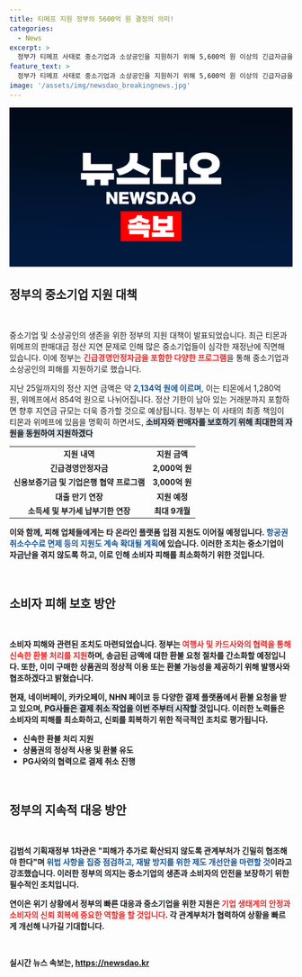 ```yaml
---
title: 티메프 지원 정부의 5600억 원 결정의 의미!
categories:
  - News
excerpt: >
  정부가 티메프 사태로 중소기업과 소상공인을 지원하기 위해 5,600억 원 이상의 긴급자금을 즉시 지급합니다! 소득세 납부 기한 연장과 대출 지원 등 다양한 구제책으로 소비자와 판매자의 피해를 최소화할 예정입니다. 클릭하여 더 자세한 내용을 확인하세요!
feature_text: >
  정부가 티메프 사태로 중소기업과 소상공인을 지원하기 위해 5,600억 원 이상의 긴급자금을 즉시 지급합니다! 소득세 납부 기한 연장과 대출 지원 등 다양한 구제책으로 소비자와 판매자의 피해를 최소화할 예정입니다. 클릭하여 더 자세한 내용을 확인하세요!
image: '/assets/img/newsdao_breakingnews.jpg'
---
```


<p><img src="/assets/img/newsdao_breakingnews.jpg" alt="cryptoinkorea 속보" /></p>

<h2 data-ke-size="size26">정부의 중소기업 지원 대책</h2>

<p data-ke-size="size16">&nbsp;</p>

<p data-ke-size="size16">중소기업 및 소상공인의 생존을 위한 정부의 지원 대책이 발표되었습니다. 최근 티몬과 위메프의 판매대금 정산 지연 문제로 인해 많은 중소기업들이 심각한 재정난에 직면해 있습니다. 이에 정부는 <b><span style="color: #ee2323;">긴급경영안정자금을 포함한 다양한 프로그램</span></b>을 통해 중소기업과 소상공인의 피해를 지원하기로 했습니다. </p>

<p data-ke-size="size16">지난 25일까지의 정산 지연 금액은 약 <b><span style="color: #1a5490;">2,134억 원에 이르며</span></b>, 이는 티몬에서 1,280억 원, 위메프에서 854억 원으로 나뉘어집니다. 정산 기한이 남아 있는 거래분까지 포함하면 향후 지연금 규모는 더욱 증가할 것으로 예상됩니다. 정부는 이 사태의 최종 책임이 티몬과 위메프에 있음을 명확히 하면서도, <b><span style="background-color: #21538527;">소비자와 판매자를 보호하기 위해 최대한의 자원을 동원하여 지원하겠다</span></b고 강조했습니다.</p>

<div>
<table style="width: 100%; border-collapse: collapse;">
<tr>
<td style="text-align: center; height: 17px;"><b>지원 내역</b></td>
<td style="text-align: center; height: 17px;"><b>지원 금액</b></td>
</tr>
<tr>
<td style="text-align: center; height: 17px;"><b>긴급경영안정자금</b></td>
<td style="text-align: center; height: 17px;"><b>2,000억 원</b></td>
</tr>
<tr>
<td style="text-align: center; height: 17px;"><b>신용보증기금 및 기업은행 협약 프로그램</b></td>
<td style="text-align: center; height: 17px;"><b>3,000억 원</b></td>
</tr>
<tr>
<td style="text-align: center; height: 17px;"><b>대출 만기 연장</b></td>
<td style="text-align: center; height: 17px;"><b>지원 예정</b></td>
</tr>
<tr>
<td style="text-align: center; height: 17px;"><b>소득세 및 부가세 납부기한 연장</b></td>
<td style="text-align: center; height: 17px;"><b>최대 9개월</b></td>
</tr>
</table>
</div>

<p data-ke-size="size16">이와 함께, 피해 업체들에게는 타 온라인 플랫폼 입점 지원도 이어질 예정입니다. <b><span style="color: #1a5490;">항공권 취소수수료 면제 등의 지원도 계속 확대될 계획</span></b>에 있습니다. 이러한 조치는 중소기업이 자금난을 겪지 않도록 하고, 이로 인해 소비자 피해를 최소화하기 위한 것입니다.</p>

<p data-ke-size="size16">&nbsp;</p>

<h2 data-ke-size="size26">소비자 피해 보호 방안</h2>

<p data-ke-size="size16">&nbsp;</p>

<p data-ke-size="size16">소비자 피해와 관련된 조치도 마련되었습니다. 정부는 <b><span style="color: #ee2323;">여행사 및 카드사와의 협력을 통해 신속한 환불 처리를 지원</span></b>하며, 송금된 금액에 대한 환불 요청 절차를 간소화할 예정입니다. 또한, 이미 구매한 상품권의 정상적 이용 또는 환불 가능성을 제공하기 위해 발행사와 협조하겠다고 밝혔습니다.</p>

<p data-ke-size="size16">현재, 네이버페이, 카카오페이, NHN 페이코 등 다양한 결제 플랫폼에서 환불 요청을 받고 있으며, <b><span style="background-color: #21538527;">PG사들은 결제 취소 작업을 이번 주부터 시작할 것</span></b>입니다. 이러한 노력들은 소비자의 피해를 최소화하고, 신뢰를 회복하기 위한 적극적인 조치로 평가됩니다.</p>

<div>
<ul>
<li>신속한 환불 처리 지원</li>
<li>상품권의 정상적 사용 및 환불 유도</li>
<li>PG사와의 협력으로 결제 취소 진행</li>
</ul>
</div>

<p data-ke-size="size16">&nbsp;</p>

<h2 data-ke-size="size26">정부의 지속적 대응 방안</h2>

<p data-ke-size="size16">&nbsp;</p>

<p data-ke-size="size16">김범석 기획재정부 1차관은 "피해가 추가로 확산되지 않도록 관계부처가 긴밀히 협조해야 한다"며 <b><span style="color: #1a5490;">위법 사항을 집중 점검하고, 재발 방지를 위한 제도 개선안을 마련할 것</span></b>이라고 강조했습니다. 이러한 정부의 의지는 중소기업의 생존과 소비자의 안전을 보장하기 위한 필수적인 조치입니다.</p>

<p data-ke-size="size16">연이은 위기 상황에서 정부의 빠른 대응과 중소기업을 위한 지원은 <b><span style="color: #ee2323;">기업 생태계의 안정과 소비자의 신뢰 회복에 중요한 역할을 할 것입니다</span></b>. 각 관계부처가 협력하여 상황을 빠르게 개선해 나가길 기대합니다.</p>

<p data-ke-size="size16">&nbsp;</p>
실시간 뉴스 속보는, <a href="https://newsdao.kr" rel="dofollow">https://newsdao.kr</a>


